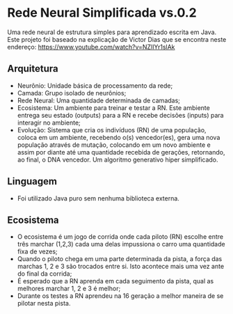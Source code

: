 # Rede Neural Simplificada vs.0.2
Uma rede neural de estrutura simples para aprendizado escrita em Java.
Este projeto foi baseado na explicação de Victor Dias que se encontra neste endereço:
https://www.youtube.com/watch?v=NZlIYr1slAk

## Arquitetura

- Neurônio: Unidade básica de processamento da rede;
- Camada: Grupo isolado de neurônios;
- Rede Neural: Uma quantidade determinada de camadas;
- Ecosistema: Um ambiente para treinar e testar a RN. Este ambiente entrega seu estado (outputs) para a RN e recebe decisões (inputs) para interagir no ambiente;
- Evolução: Sistema que cria os indivíduos (RN) de uma população, coloca em um ambiente, recebendo o(s) vencedor(es), gera uma nova população através de mutação, colocando em um novo ambiente e assim por diante até uma quantidade recebida de gerações, retornando, ao final, o DNA vencedor. Um algoritmo generativo hiper simplificado.

## Linguagem

- Foi utilizado Java puro sem nenhuma biblioteca externa.

## Ecosistema

- O ecosistema é um jogo de corrida onde cada piloto (RN) escolhe entre três marchar (1,2,3) cada uma delas impussiona o carro uma quantidade fixa de vezes;
- Quando o piloto chega em uma parte determinada da pista, a força das marchas 1, 2 e 3 são trocados entre si. Isto acontece mais uma vez ante do final da corrida;
- É esperado que a RN aprenda em cada seguimento da pista, qual as melhores marchar 1, 2 e 3 é melhor;
- Durante os testes a RN aprendeu na 16 geração a melhor maneira de se pilotar nesta pista.

